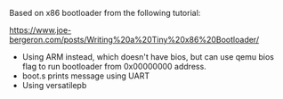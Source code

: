 Based on x86 bootloader from the following tutorial:

https://www.joe-bergeron.com/posts/Writing%20a%20Tiny%20x86%20Bootloader/

- Using ARM instead, which doesn't have bios, but can use qemu bios flag to run bootloader from 0x00000000 address.
- boot.s prints message using UART
- Using versatilepb
